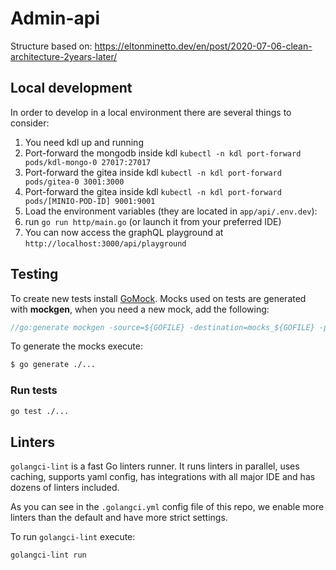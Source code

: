 # Admin-api

Structure based on: https://eltonminetto.dev/en/post/2020-07-06-clean-architecture-2years-later/

## Local development

In order to develop in a local environment there are several things to consider:

1. You need kdl up and running
2. Port-forward the mongodb inside kdl `kubectl -n kdl port-forward pods/kdl-mongo-0 27017:27017`
3. Port-forward the gitea inside kdl `kubectl -n kdl port-forward pods/gitea-0 3001:3000`
4. Port-forward the gitea inside kdl `kubectl -n kdl port-forward pods/[MINIO-POD-ID] 9001:9001`
5. Load the environment variables (they are located in `app/api/.env.dev`):
6. run `go run http/main.go` (or launch it from your preferred IDE)
7. You can now access the graphQL playground at `http://localhost:3000/api/playground`

## Testing

To create new tests install [GoMock](https://github.com/golang/mock). Mocks used on tests are generated with
**mockgen**, when you need a new mock, add the following:

```go
//go:generate mockgen -source=${GOFILE} -destination=mocks_${GOFILE} -package=${GOPACKAGE}
```

To generate the mocks execute:

```sh
$ go generate ./...
```

### Run tests

```sh
go test ./...
```

## Linters

`golangci-lint` is a fast Go linters runner. It runs linters in parallel, uses caching, supports yaml config, has
integrations with all major IDE and has dozens of linters included.

As you can see in the `.golangci.yml` config file of this repo, we enable more linters than the default and have more
strict settings.

To run `golangci-lint` execute:

```
golangci-lint run
```
